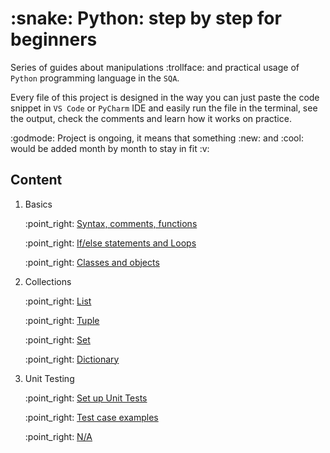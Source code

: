 <!DOCTYPE html>
<html>
  <body>
<h1>:snake: Python: step by step for beginners</h1>
<p>Series of guides about manipulations :trollface: and practical usage of <code>Python</code> programming language in the <code>SQA</code>.</p>
    <p>Every file of this project is designed in the way you can just paste the code snippet in <code>VS Code</code> or <code>PyCharm</code> IDE and easily run the file in the terminal, see the output, check the comments and learn how it works on practice.</p>
    <p>:godmode: Project is ongoing, it means that something :new: and :cool: would be added month by month to stay in fit :v:</p>

<h2>Content</h2>

<div>
    <ol>
      <li>Basics</li>
      <p>:point_right: <a href="https://github.com/SviatoslavBordovski/Python_step_by_step/blob/master/Basics/variables_syntax_functions_comments.py">Syntax, comments, functions</a></p>
    <p>:point_right: <a href="https://github.com/SviatoslavBordovski/Python_step_by_step/blob/master/Basics/if-else_loops.py">If/else statements and Loops</a></p>
    <p>:point_right: <a href="https://github.com/SviatoslavBordovski/Python_step_by_step/blob/master/Basics/classes_and_objects.py">Classes and objects</a></p>
    <li>Collections</li>
        <p>:point_right: <a href="https://github.com/SviatoslavBordovski/Python_step_by_step/blob/master/Collections/list.py">List</a></p>
        <p>:point_right: <a href="https://github.com/SviatoslavBordovski/Python_step_by_step/blob/master/Collections/tuple.py">Tuple</a></p>
        <p>:point_right: <a href="https://github.com/SviatoslavBordovski/Python_step_by_step/blob/master/Collections/set.py">Set</a></p>
        <p>:point_right: <a href="https://github.com/SviatoslavBordovski/Python_step_by_step/blob/master/Collections/collections_dictionary.py">Dictionary</a></p>
      
 <li>Unit Testing</li>
        <p>:point_right: <a href="https://github.com/SviatoslavBordovski/Python_step_by_step/blob/master/Unit%20tests/unittest_file.py">Set up Unit Tests</a></p>
        <p>:point_right: <a href="https://github.com/SviatoslavBordovski/Python_step_by_step/blob/master/Unit%20tests/test_cases.py">Test case examples</a></p>
        <p>:point_right: <a href="#">N/A</a></p>
    </ol>
</div>
  </body>
</html>
